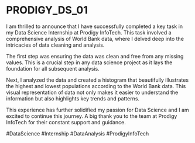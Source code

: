 # PRODIGY_DS_01
I am thrilled to announce that I have successfully completed a key task in my Data Science Internship at Prodigy InfoTech. This task involved a comprehensive analysis of World Bank data, where I delved deep into the intricacies of data cleaning and analysis.

The first step was ensuring the data was clean and free from any missing values. This is a crucial step in any data science project as it lays the foundation for all subsequent analysis.

Next, I analyzed the data and created a histogram that beautifully illustrates the highest and lowest populations according to the World Bank data. This visual representation of data not only makes it easier to understand the information but also highlights key trends and patterns.

This experience has further solidified my passion for Data Science and I am excited to continue this journey. A big thank you to the team at Prodigy InfoTech for their constant support and guidance.

#DataScience #Internship #DataAnalysis #ProdigyInfoTech
